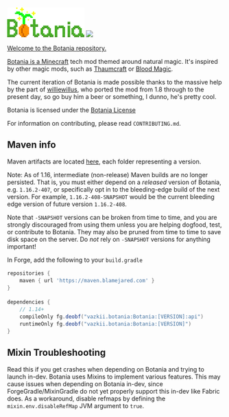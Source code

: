 
![](web/assets/img/logo.png) 
<a href="https://github.com/VazkiiMods/Botania"><img src="https://img.shields.io/github/repo-size/VazkiiMods/Botania">

Welcome to the Botania repository.


Botania is a [Minecraft](https://minecraft.net/) tech mod themed around natural magic. It's inspired by other magic mods, such as [Thaumcraft](https://www.curseforge.com/minecraft/mc-mods/thaumcraft) or [Blood Magic](https://www.curseforge.com/minecraft/mc-mods/blood-magic).  

The current iteration of Botania is made possible thanks to the massive help by the part of [williewillus](https://github.com/williewillus), who ported the mod from 1.8 through to the present day, so go buy him a beer or something, I dunno, he's pretty cool.

Botania is licensed under the [Botania License](http://botaniamod.net/license.php)

For information on contributing, please read `CONTRIBUTING.md`.

## Maven info

Maven artifacts are located [here](https://maven.blamejared.com/vazkii/botania/Botania/), each folder representing a version.

Note: As of 1.16, intermediate (non-release) Maven builds are no longer persisted.
That is, you must either depend on a *released* version of Botania, e.g. `1.16.2-407`, or specifically opt in to the bleeding-edge
build of the next version. For example, `1.16.2-408-SNAPSHOT` would be the current bleeding edge version of future version `1.16.2-408`. 

Note that `-SNAPSHOT` versions can be broken from time to time, and you are strongly discouraged from using them unless you are helping dogfood, test, or contribute to Botania. They may also be pruned from time to time to save disk space on the server. Do *not* rely on `-SNAPSHOT` versions for anything important!

In Forge, add the following to your `build.gradle`
```gradle
repositories {
    maven { url 'https://maven.blamejared.com' }
}

dependencies {
    // 1.14+
    compileOnly fg.deobf("vazkii.botania:Botania:[VERSION]:api")
    runtimeOnly fg.deobf("vazkii.botania:Botania:[VERSION]")
}
```
## Mixin Troubleshooting

Read this if you get crashes when depending on Botania and trying to launch in-dev.
Botania uses Mixins to implement various features.
This may cause issues when depending on Botania in-dev, since ForgeGradle/MixinGradle
do not yet properly support this in-dev like Fabric does.
As a workaround, disable refmaps by defining the `mixin.env.disableRefMap`
JVM argument to `true`.


